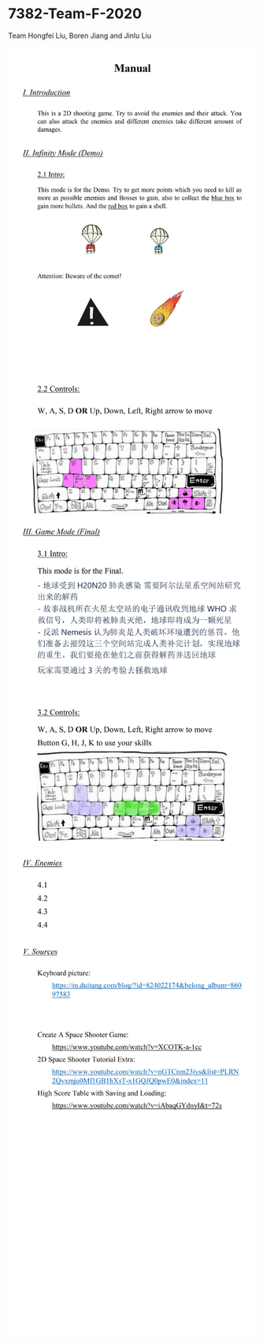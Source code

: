 # 7382-Team-F-2020
Team Hongfei Liu, Boren Jiang and Jinlu Liu

![image](https://github.com/MLaroucheLaSalleMtl/7382-Team-F-2020/blob/master/Images/0001.jpg)
![image](https://github.com/MLaroucheLaSalleMtl/7382-Team-F-2020/blob/master/Images/0002.jpg)
![image](https://github.com/MLaroucheLaSalleMtl/7382-Team-F-2020/blob/master/Images/0003.jpg)
![image](https://github.com/MLaroucheLaSalleMtl/7382-Team-F-2020/blob/master/Images/0004.jpg)

